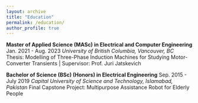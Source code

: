 ```yaml
---
layout: archive
title: "Education"
permalink: /education/
author_profile: true
---
```


**Master of Applied Science (MASc) in Electrical and Computer Engineering**       Jan. 2021 - Aug. 2023
*University of British Columbia, Vancouver, BC*
Thesis: Modelling of Three-Phase Induction Machines for Studying Motor-Converter Transients | Supervisor: Prof. Juri Jatskevich

**Bachelor of Science (BSc) (Honors) in Electrical Engineering**       Sep. 2015 - July 2019
*Capital University of Science and Technology, Islamabad, Pakistan*
Final Capstone Project: Multipurpose Assistance Robot for Elderly People
